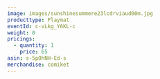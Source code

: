 ```yaml
---
image: images/sunshinesummere23lcdrviaud00m.jpg
producttype: Playmat
eventId: c-vLkg_Y6KL-c
weight: 0
pricings:
  - quantity: 1
    price: 65
asin: s-5pOhNH-Ed-s
merchandise: comiket
---
```

